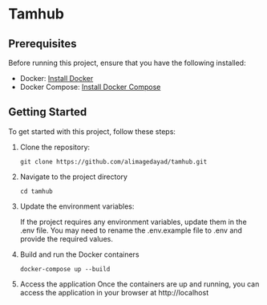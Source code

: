 
# Tamhub


## Prerequisites

Before running this project, ensure that you have the following installed:

- Docker: [Install Docker](https://docs.docker.com/get-docker/)
- Docker Compose: [Install Docker Compose](https://docs.docker.com/compose/install/)


## Getting Started

To get started with this project, follow these steps:

1. Clone the repository:

   ```shell
   git clone https://github.com/alimagedayad/tamhub.git
   ```

2. Navigate to the project directory
    ```shell
    cd tamhub
    ```
3. Update the environment variables:

    If the project requires any environment variables, update them in the .env file. You may need to rename the .env.example file to .env and provide the required values.

4. Build and run the Docker containers
    ```shell
    docker-compose up --build
    ```

5. Access the application
Once the containers are up and running, you can access the application in your browser at http://localhost
